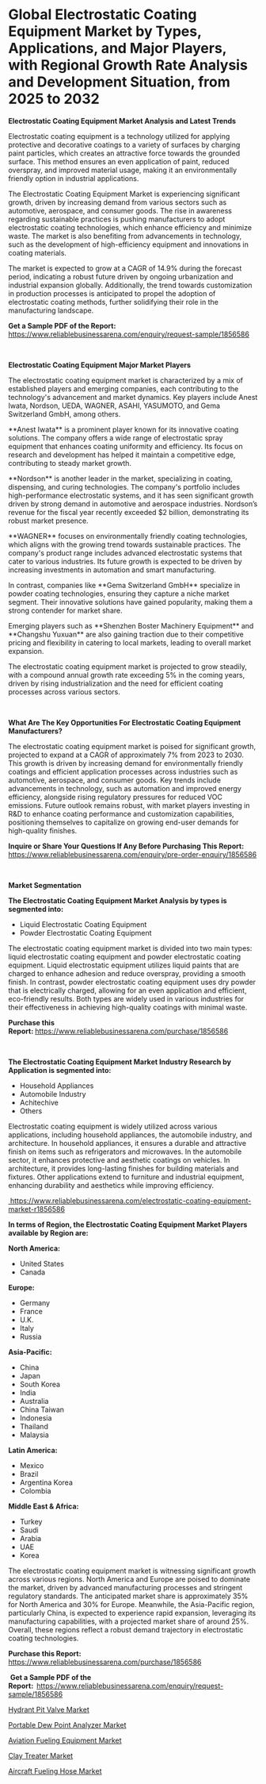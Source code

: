 <p><h1>Global Electrostatic Coating Equipment Market by Types, Applications, and Major Players, with Regional Growth Rate Analysis and Development Situation, from 2025 to 2032</h1></p><p><strong>Electrostatic Coating Equipment Market Analysis and Latest Trends</strong></p>
<p><p>Electrostatic coating equipment is a technology utilized for applying protective and decorative coatings to a variety of surfaces by charging paint particles, which creates an attractive force towards the grounded surface. This method ensures an even application of paint, reduced overspray, and improved material usage, making it an environmentally friendly option in industrial applications.</p><p>The Electrostatic Coating Equipment Market is experiencing significant growth, driven by increasing demand from various sectors such as automotive, aerospace, and consumer goods. The rise in awareness regarding sustainable practices is pushing manufacturers to adopt electrostatic coating technologies, which enhance efficiency and minimize waste. The market is also benefiting from advancements in technology, such as the development of high-efficiency equipment and innovations in coating materials.</p><p>The market is expected to grow at a CAGR of 14.9% during the forecast period, indicating a robust future driven by ongoing urbanization and industrial expansion globally. Additionally, the trend towards customization in production processes is anticipated to propel the adoption of electrostatic coating methods, further solidifying their role in the manufacturing landscape.</p></p>
<p><strong>Get a Sample PDF of the Report:&nbsp;</strong> <a href="https://www.reliablebusinessarena.com/enquiry/request-sample/1856586?utm_campaign=1905&utm_medium=2&utm_source=Github&utm_content=ia&utm_term=10042025&utm_id=electrostatic-coating-equipment">https://www.reliablebusinessarena.com/enquiry/request-sample/1856586</a></p>
<p>&nbsp;</p>
<p><strong>Electrostatic Coating Equipment Major Market Players</strong></p>
<p><p>The electrostatic coating equipment market is characterized by a mix of established players and emerging companies, each contributing to the technology's advancement and market dynamics. Key players include Anest Iwata, Nordson, UEDA, WAGNER, ASAHI, YASUMOTO, and Gema Switzerland GmbH, among others.</p><p>**Anest Iwata** is a prominent player known for its innovative coating solutions. The company offers a wide range of electrostatic spray equipment that enhances coating uniformity and efficiency. Its focus on research and development has helped it maintain a competitive edge, contributing to steady market growth.</p><p>**Nordson** is another leader in the market, specializing in coating, dispensing, and curing technologies. The company's portfolio includes high-performance electrostatic systems, and it has seen significant growth driven by strong demand in automotive and aerospace industries. Nordson’s revenue for the fiscal year recently exceeded $2 billion, demonstrating its robust market presence.</p><p>**WAGNER** focuses on environmentally friendly coating technologies, which aligns with the growing trend towards sustainable practices. The company's product range includes advanced electrostatic systems that cater to various industries. Its future growth is expected to be driven by increasing investments in automation and smart manufacturing.</p><p>In contrast, companies like **Gema Switzerland GmbH** specialize in powder coating technologies, ensuring they capture a niche market segment. Their innovative solutions have gained popularity, making them a strong contender for market share.</p><p>Emerging players such as **Shenzhen Boster Machinery Equipment** and **Changshu Yuxuan** are also gaining traction due to their competitive pricing and flexibility in catering to local markets, leading to overall market expansion.</p><p>The electrostatic coating equipment market is projected to grow steadily, with a compound annual growth rate exceeding 5% in the coming years, driven by rising industrialization and the need for efficient coating processes across various sectors.</p></p>
<p>&nbsp;</p>
<p><strong>What Are The Key Opportunities For Electrostatic Coating Equipment Manufacturers?</strong></p>
<p><p>The electrostatic coating equipment market is poised for significant growth, projected to expand at a CAGR of approximately 7% from 2023 to 2030. This growth is driven by increasing demand for environmentally friendly coatings and efficient application processes across industries such as automotive, aerospace, and consumer goods. Key trends include advancements in technology, such as automation and improved energy efficiency, alongside rising regulatory pressures for reduced VOC emissions. Future outlook remains robust, with market players investing in R&D to enhance coating performance and customization capabilities, positioning themselves to capitalize on growing end-user demands for high-quality finishes.</p></p>
<p><strong>Inquire or Share Your Questions If Any Before Purchasing This Report:</strong> <a href="https://www.reliablebusinessarena.com/enquiry/pre-order-enquiry/1856586?utm_campaign=1905&utm_medium=2&utm_source=Github&utm_content=ia&utm_term=10042025&utm_id=electrostatic-coating-equipment">https://www.reliablebusinessarena.com/enquiry/pre-order-enquiry/1856586</a></p>
<p>&nbsp;</p>
<p><strong>Market Segmentation</strong></p>
<p><strong>The Electrostatic Coating Equipment Market Analysis by types is segmented into:</strong></p>
<p><ul><li>Liquid Electrostatic Coating Equipment</li><li>Powder Electrostatic Coating Equipment</li></ul></p>
<p><p>The electrostatic coating equipment market is divided into two main types: liquid electrostatic coating equipment and powder electrostatic coating equipment. Liquid electrostatic equipment utilizes liquid paints that are charged to enhance adhesion and reduce overspray, providing a smooth finish. In contrast, powder electrostatic coating equipment uses dry powder that is electrically charged, allowing for an even application and efficient, eco-friendly results. Both types are widely used in various industries for their effectiveness in achieving high-quality coatings with minimal waste.</p></p>
<p><strong>Purchase this Report:&nbsp;</strong><a href="https://www.reliablebusinessarena.com/purchase/1856586?utm_campaign=1905&utm_medium=2&utm_source=Github&utm_content=ia&utm_term=10042025&utm_id=electrostatic-coating-equipment">https://www.reliablebusinessarena.com/purchase/1856586</a></p>
<p>&nbsp;</p>
<p><strong>The Electrostatic Coating Equipment Market Industry Research by Application is segmented into:</strong></p>
<p><ul><li>Household Appliances</li><li>Automobile Industry</li><li>Achitechive</li><li>Others</li></ul></p>
<p><p>Electrostatic coating equipment is widely utilized across various applications, including household appliances, the automobile industry, and architecture. In household appliances, it ensures a durable and attractive finish on items such as refrigerators and microwaves. In the automobile sector, it enhances protective and aesthetic coatings on vehicles. In architecture, it provides long-lasting finishes for building materials and fixtures. Other applications extend to furniture and industrial equipment, enhancing durability and aesthetics while improving efficiency.</p></p>
<p><a href="https://www.reliablebusinessarena.com/electrostatic-coating-equipment-market-r1856586?utm_campaign=1905&utm_medium=2&utm_source=Github&utm_content=ia&utm_term=10042025&utm_id=electrostatic-coating-equipment">&nbsp;https://www.reliablebusinessarena.com/electrostatic-coating-equipment-market-r1856586</a></p>
<p><strong>In terms of Region, the Electrostatic Coating Equipment Market Players available by Region are:</strong></p>
<p>
    <p> <strong> North America: </strong>
        <ul>
            <li>United States</li>
            <li>Canada</li>
        </ul>
        </p> 
    <p> <strong> Europe: </strong>
        <ul>
            <li>Germany</li>
            <li>France</li>
            <li>U.K.</li>
            <li>Italy</li>
            <li>Russia</li>
        </ul>
        </p> 
    <p> <strong> Asia-Pacific: </strong>
        <ul>
            <li>China</li>
            <li>Japan</li>
            <li>South Korea</li>
            <li>India</li>
            <li>Australia</li>
            <li>China Taiwan</li>
            <li>Indonesia</li>
            <li>Thailand</li>
            <li>Malaysia</li>
        </ul>
        </p> 
    <p> <strong> Latin America: </strong>
        <ul>
            <li>Mexico</li>
            <li>Brazil</li>
            <li>Argentina Korea</li>
            <li>Colombia</li>
        </ul>
        </p> 
    <p> <strong> Middle East & Africa: </strong>
        <ul>
            <li>Turkey</li>
            <li>Saudi</li>
            <li>Arabia</li>
            <li>UAE</li>
            <li>Korea</li>
        </ul>
    </p>
    </p>
<p><p>The electrostatic coating equipment market is witnessing significant growth across various regions. North America and Europe are poised to dominate the market, driven by advanced manufacturing processes and stringent regulatory standards. The anticipated market share is approximately 35% for North America and 30% for Europe. Meanwhile, the Asia-Pacific region, particularly China, is expected to experience rapid expansion, leveraging its manufacturing capabilities, with a projected market share of around 25%. Overall, these regions reflect a robust demand trajectory in electrostatic coating technologies.</p></p>
<p><strong>Purchase this Report: </strong><a href="https://www.reliablebusinessarena.com/purchase/1856586?utm_campaign=1905&utm_medium=2&utm_source=Github&utm_content=ia&utm_term=10042025&utm_id=electrostatic-coating-equipment">https://www.reliablebusinessarena.com/purchase/1856586</a></p>
<p>&nbsp;<strong>Get a Sample PDF of the Report:&nbsp;&nbsp;</strong><a href="https://www.reliablebusinessarena.com/enquiry/request-sample/1856586?utm_campaign=1905&utm_medium=2&utm_source=Github&utm_content=ia&utm_term=10042025&utm_id=electrostatic-coating-equipment">https://www.reliablebusinessarena.com/enquiry/request-sample/1856586</a></p>
<p><strong></strong></p>
<p><p><a href="https://github.com/kelttnandan9/Market-Research-Report-List-1/blob/main/hydrant-pit-valve-market.md?utm_campaign=1905&utm_medium=2&utm_source=Github&utm_content=ia&utm_term=10042025&utm_id=electrostatic-coating-equipment">Hydrant Pit Valve Market</a></p><p><a href="https://github.com/romeoacuffap/Market-Research-Report-List-1/blob/main/portable-dew-point-analyzer-market.md?utm_campaign=1905&utm_medium=2&utm_source=Github&utm_content=ia&utm_term=10042025&utm_id=electrostatic-coating-equipment">Portable Dew Point Analyzer Market</a></p><p><a href="https://github.com/larotnanonhx/Market-Research-Report-List-1/blob/main/aviation-fueling-equipment-market.md?utm_campaign=1905&utm_medium=2&utm_source=Github&utm_content=ia&utm_term=10042025&utm_id=electrostatic-coating-equipment">Aviation Fueling Equipment Market</a></p><p><a href="https://github.com/linnuripat/Market-Research-Report-List-1/blob/main/clay-treater-market.md?utm_campaign=1905&utm_medium=2&utm_source=Github&utm_content=ia&utm_term=10042025&utm_id=electrostatic-coating-equipment">Clay Treater Market</a></p><p><a href="https://github.com/borsiflorsfa/Market-Research-Report-List-1/blob/main/aircraft-fueling-hose-market.md?utm_campaign=1905&utm_medium=2&utm_source=Github&utm_content=ia&utm_term=10042025&utm_id=electrostatic-coating-equipment">Aircraft Fueling Hose Market</a></p></p>